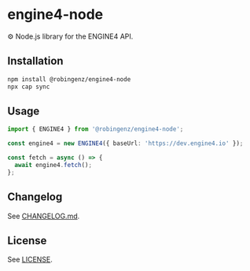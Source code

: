 # engine4-node

⚙️ Node.js library for the ENGINE4 API.

## Installation

```bash
npm install @robingenz/engine4-node
npx cap sync
```

## Usage

```typescript
import { ENGINE4 } from '@robingenz/engine4-node';

const engine4 = new ENGINE4({ baseUrl: 'https://dev.engine4.io' });

const fetch = async () => {
  await engine4.fetch();
};
```

## Changelog

See [CHANGELOG.md](https://github.com/robingenz/engine4-node/blob/main/CHANGELOG.md).

## License

See [LICENSE](https://github.com/robingenz/engine4-node/blob/main/LICENSE).

